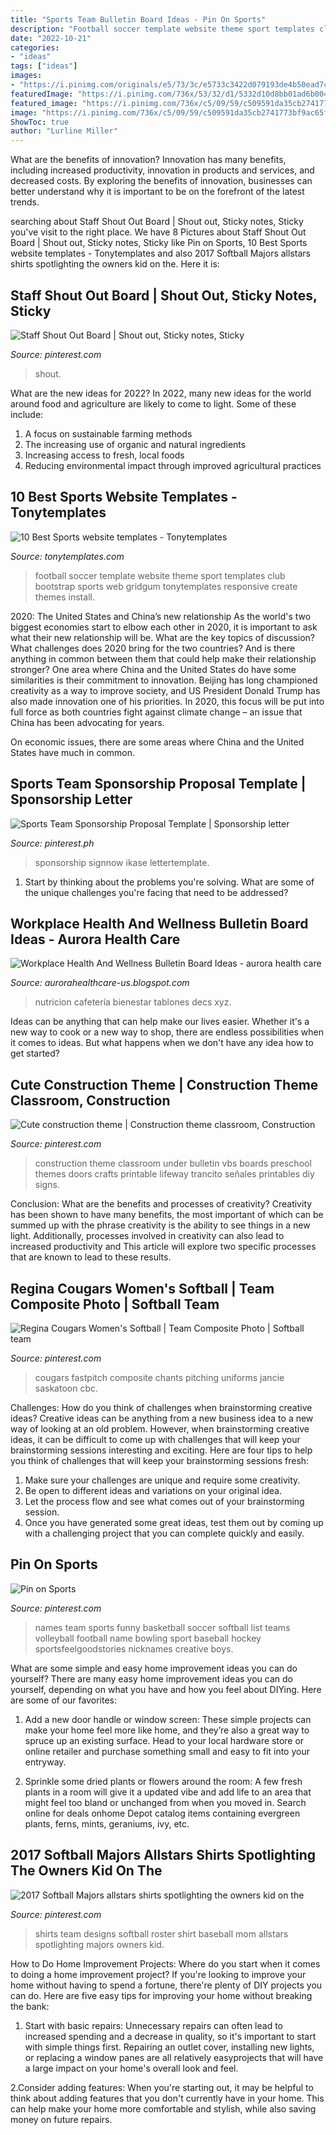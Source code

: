 ```yaml
---
title: "Sports Team Bulletin Board Ideas - Pin On Sports"
description: "Football soccer template website theme sport templates club bootstrap sports web gridgum tonytemplates responsive create themes install"
date: "2022-10-21"
categories:
- "ideas"
tags: ["ideas"]
images:
- "https://i.pinimg.com/originals/e5/73/3c/e5733c3422d079193de4b50ead7cda62.jpg"
featuredImage: "https://i.pinimg.com/736x/53/32/d1/5332d10d8bb01ad6b004a3b81b76a611.jpg"
featured_image: "https://i.pinimg.com/736x/c5/09/59/c509591da35cb2741773bf9ac65f3cdb.jpg"
image: "https://i.pinimg.com/736x/c5/09/59/c509591da35cb2741773bf9ac65f3cdb.jpg"
ShowToc: true
author: "Lurline Miller"
---
```



What are the benefits of innovation?
Innovation has many benefits, including increased productivity, innovation in products and services, and decreased costs. By exploring the benefits of innovation, businesses can better understand why it is important to be on the forefront of the latest trends.

	

		
searching about Staff Shout Out Board | Shout out, Sticky notes, Sticky you've visit to the right place. We have 8 Pictures about Staff Shout Out Board | Shout out, Sticky notes, Sticky like Pin on Sports, 10 Best Sports website templates - Tonytemplates and also 2017 Softball Majors allstars shirts spotlighting the owners kid on the. Here it is:
		
    
## Staff Shout Out Board | Shout Out, Sticky Notes, Sticky

<img loading=lazy src="https://i.pinimg.com/736x/b1/fb/a6/b1fba667557acd4ff6f6b8a69bc1c1d5.jpg" onerror="this.onerror=null;this.src='https://tse3.mm.bing.net/th?id=OIP.A6yzpyQOrqOzmNma0HCdMwHaIo&amp;pid=15.1';" alt="Staff Shout Out Board | Shout out, Sticky notes, Sticky">

_Source: pinterest.com_

>shout. 

	

What are the new ideas for 2022?
In 2022, many new ideas for the world around food and agriculture are likely to come to light. Some of these include: 
1. A focus on sustainable farming methods 
2. The increasing use of organic and natural ingredients 
3. Increasing access to fresh, local foods 
4. Reducing environmental impact through improved agricultural practices 

    
## 10 Best Sports Website Templates - Tonytemplates

<img loading=lazy src="https://tonytemplates.com/blog/wp-content/uploads/2019/05/Football-Soccer.jpg" onerror="this.onerror=null;this.src='https://tse1.mm.bing.net/th?id=OIP.hmBEDsOnOyGU8hEskrtxYAHaM3&amp;pid=15.1';" alt="10 Best Sports website templates - Tonytemplates">

_Source: tonytemplates.com_

>football soccer template website theme sport templates club bootstrap sports web gridgum tonytemplates responsive create themes install. 

	

2020: The United States and China’s new relationship
As the world's two biggest economies start to elbow each other in 2020, it is important to ask what their new relationship will be. What are the key topics of discussion? What challenges does 2020 bring for the two countries? And is there anything in common between them that could help make their relationship stronger?
One area where China and the United States do have some similarities is their commitment to innovation. Beijing has long championed creativity as a way to improve society, and US President Donald Trump has also made innovation one of his priorities. In 2020, this focus will be put into full force as both countries fight against climate change – an issue that China has been advocating for years.

On economic issues, there are some areas where China and the United States have much in common.

    
## Sports Team Sponsorship Proposal Template | Sponsorship Letter

<img loading=lazy src="https://i.pinimg.com/736x/c5/09/59/c509591da35cb2741773bf9ac65f3cdb.jpg" onerror="this.onerror=null;this.src='https://tse2.mm.bing.net/th?id=OIP.aOxziGYWJtDqsemDQWviBAHaJ2&amp;pid=15.1';" alt="Sports Team Sponsorship Proposal Template | Sponsorship letter">

_Source: pinterest.ph_

>sponsorship signnow ikase lettertemplate. 

	

1. Start by thinking about the problems you're solving. What are some of the unique challenges you're facing that need to be addressed? 

    
## Workplace Health And Wellness Bulletin Board Ideas - Aurora Health Care

<img loading=lazy src="https://i.pinimg.com/originals/e5/73/3c/e5733c3422d079193de4b50ead7cda62.jpg" onerror="this.onerror=null;this.src='https://tse3.mm.bing.net/th?id=OIP.aHO5piSP6Uh6in4itje4BAHaJ4&amp;pid=15.1';" alt="Workplace Health And Wellness Bulletin Board Ideas - aurora health care">

_Source: aurorahealthcare-us.blogspot.com_

>nutricion cafetería bienestar tablones decs xyz. 

	

Ideas can be anything that can help make our lives easier. Whether it's a new way to cook or a new way to shop, there are endless possibilities when it comes to ideas. But what happens when we don't have any idea how to get started? 

    
## Cute Construction Theme | Construction Theme Classroom, Construction

<img loading=lazy src="https://i.pinimg.com/736x/9d/f6/09/9df609dd1cae49f287455ab838563939.jpg" onerror="this.onerror=null;this.src='https://tse1.mm.bing.net/th?id=OIP.Q8m30dNDaIte7Z2XQbXKgQHaJ4&amp;pid=15.1';" alt="Cute construction theme | Construction theme classroom, Construction">

_Source: pinterest.com_

>construction theme classroom under bulletin vbs boards preschool themes doors crafts printable lifeway trancito señales printables diy signs. 

	

Conclusion: What are the benefits and processes of creativity?
Creativity has been shown to have many benefits, the most important of which can be summed up with the phrase creativity is the ability to see things in a new light. Additionally, processes involved in creativity can also lead to increased productivity and This article will explore two specific processes that are known to lead to these results.

    
## Regina Cougars Women&#039;s Softball | Team Composite Photo | Softball Team

<img loading=lazy src="https://i.pinimg.com/736x/26/b2/b6/26b2b607ffc33fcb20693a95b4a39019--softball-pics-softball-stuff.jpg" onerror="this.onerror=null;this.src='https://tse4.mm.bing.net/th?id=OIP.SWdPvbv9UZycakhkn_01uQHaEy&amp;pid=15.1';" alt="Regina Cougars Women&#039;s Softball | Team Composite Photo | Softball team">

_Source: pinterest.com_

>cougars fastpitch composite chants pitching uniforms jancie saskatoon cbc. 

	

Challenges: How do you think of challenges when brainstorming creative ideas?
Creative ideas can be anything from a new business idea to a new way of looking at an old problem. However, when brainstorming creative ideas, it can be difficult to come up with challenges that will keep your brainstorming sessions interesting and exciting. Here are four tips to help you think of challenges that will keep your brainstorming sessions fresh: 
1) Make sure your challenges are unique and require some creativity.
2) Be open to different ideas and variations on your original idea.
3) Let the process flow and see what comes out of your brainstorming session.
4) Once you have generated some great ideas, test them out by coming up with a challenging project that you can complete quickly and easily.

    
## Pin On Sports

<img loading=lazy src="https://i.pinimg.com/736x/5e/f5/60/5ef560c1c7a64f3cc64d6f3b8aec4e1c.jpg" onerror="this.onerror=null;this.src='https://tse3.mm.bing.net/th?id=OIP.2KoitPVoXkXbNxCorX5KHwAAAA&amp;pid=15.1';" alt="Pin on Sports">

_Source: pinterest.com_

>names team sports funny basketball soccer softball list teams volleyball football name bowling sport baseball hockey sportsfeelgoodstories nicknames creative boys. 

	

What are some simple and easy home improvement ideas you can do yourself?
There are many easy home improvement ideas you can do yourself, depending on what you have and how you feel about DIYing. Here are some of our favorites:
1. Add a new door handle or window screen: These simple projects can make your home feel more like home, and they’re also a great way to spruce up an existing surface. Head to your local hardware store or online retailer and purchase something small and easy to fit into your entryway.

2. Sprinkle some dried plants or flowers around the room: A few fresh plants in a room will give it a updated vibe and add life to an area that might feel too bland or unchanged from when you moved in. Search online for deals onhome Depot catalog items containing evergreen plants, ferns, mints, geraniums, ivy, etc.

    
## 2017 Softball Majors Allstars Shirts Spotlighting The Owners Kid On The

<img loading=lazy src="https://i.pinimg.com/736x/53/32/d1/5332d10d8bb01ad6b004a3b81b76a611.jpg" onerror="this.onerror=null;this.src='https://tse3.mm.bing.net/th?id=OIP.RhZqOhMsj4BNjh-V_HWUjgHaJ3&amp;pid=15.1';" alt="2017 Softball Majors allstars shirts spotlighting the owners kid on the">

_Source: pinterest.com_

>shirts team designs softball roster shirt baseball mom allstars spotlighting majors owners kid. 

	

How to Do Home Improvement Projects: Where do you start when it comes to doing a home improvement project?
If you're looking to improve your home without having to spend a fortune, there're plenty of DIY projects you can do. Here are five easy tips for improving your home without breaking the bank:
1. Start with basic repairs: Unnecessary repairs can often lead to increased spending and a decrease in quality, so it's important to start with simple things first. Repairing an outlet cover, installing new lights, or replacing a window panes are all relatively easyprojects that will have a large impact on your home's overall look and feel.

2.Consider adding features: When you're starting out, it may be helpful to think about adding features that you don't currently have in your home. This can help make your home more comfortable and stylish, while also saving money on future repairs.

